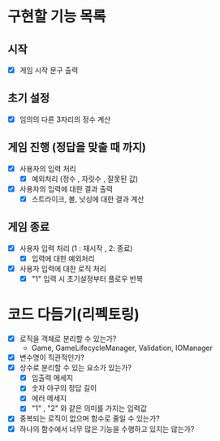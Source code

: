 # 구현할 기능 목록

## 시작

- [x] 게임 시작 문구 출력

## 초기 설정

- [x] 임의의 다른 3자리의 정수 계산

## 게임 진행 (정답을 맞출 때 까지)

- [x] 사용자의 입력 처리
  - [x] 예외처리 (정수 , 자릿수 , 잘못된 값)
- [x] 사용자의 입력에 대한 결과 출력
  - [x] 스트라이크, 볼, 낫싱에 대한 결과 계산

## 게임 종료

- [x] 사용자 입력 처리 (1 : 재시작 , 2: 종료)
  - [x] 입력에 대한 예외처리
- [x] 사용자 입력에 대한 로직 처리
  - [x] "1" 입력 시 초기설정부터 플로우 반복

# 코드 다듬기(리펙토링)

- [x] 로직을 객체로 분리할 수 있는가?
  - Game, GameLifecycleManager, Validation, IOManager
- [x] 변수명이 직관적인가?
- [x] 상수로 분리할 수 있는 요소가 있는가?
  - [x] 입출력 메세지
  - [x] 숫자 야구의 정답 길이
  - [x] 에러 메세지
  - [x] "1" , "2" 와 같은 의미를 가지는 입력값
- [x] 중복되는 로직이 없으며 함수로 줄일 수 있는가?
- [x] 하나의 함수에서 너무 많은 기능을 수행하고 있지는 않는가?
